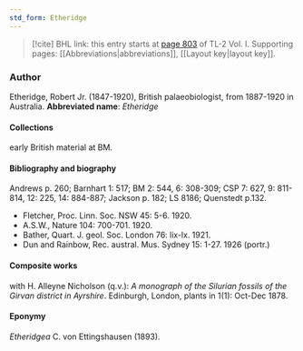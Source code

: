 ```yaml
---
std_form: Etheridge
---
```


> [!cite] BHL link: this entry starts at [page 803](https://www.biodiversitylibrary.org/page/33120934) of TL-2 Vol. I.
> Supporting pages: [[Abbreviations|abbreviations]], [[Layout key|layout key]].

### Author

Etheridge, Robert Jr. (1847-1920), British palaeobiologist, from 1887-1920 in Australia. 
**Abbreviated name**: *Etheridge*

#### Collections

early British material at BM.

#### Bibliography and biography

Andrews p. 260; Barnhart 1: 517; BM 2: 544, 6: 308-309; CSP 7: 627, 9: 811-814, 12: 225, 14: 884-887; Jackson p. 182; LS 8186; Quenstedt p.132.
- Fletcher, Proc. Linn. Soc. NSW 45: 5-6. 1920.
- A.S.W., Nature 104: 700-701. 1920.
- Bather, Quart. J. geol. Soc. London 76: lix-lx. 1921.
- Dun and Rainbow, Rec. austral. Mus. Sydney 15: 1-27. 1926 (portr.)

#### Composite works

with H. Alleyne Nicholson (q.v.): *A monograph of the Silurian fossils of the Girvan district in Ayrshire*. Edinburgh, London, plants in 1(1): Oct-Dec 1878.

#### Eponymy

*Etheridgea* C. von Ettingshausen (1893).

